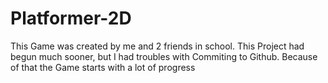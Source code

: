 # Platformer-2D
This Game was created by me and 2 friends in school.
This Project had begun much sooner, but I had troubles with Commiting to Github.
Because of that the Game starts with a lot of progress
